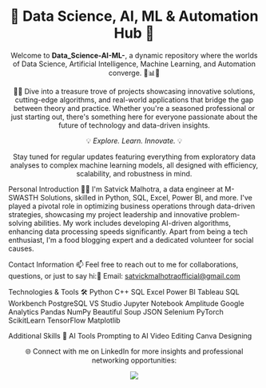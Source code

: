 <h1 align="center">🌟 Data Science, AI, ML & Automation Hub 🌟</h1>
<p align="center">
Welcome to <strong>Data_Science-AI-ML-</strong>, a dynamic repository where the worlds of Data Science, Artificial Intelligence, Machine Learning, and Automation converge. 🚀📊🤖
</p>
<p align="center">
👨‍💻 Dive into a treasure trove of projects showcasing innovative solutions, cutting-edge algorithms, and real-world applications that bridge the gap between theory and practice. Whether you're a seasoned professional or just starting out, there's something here for everyone passionate about the future of technology and data-driven insights.
</p>
<p align="center">
💡 <em>Explore. Learn. Innovate.</em> 💡
</p>
<p align="center">
Stay tuned for regular updates featuring everything from exploratory data analyses to complex machine learning models, all designed with efficiency, scalability, and robustness in mind.
</p>
Personal Introduction 🙋‍♂️
I'm Satvick Malhotra, a data engineer at M-SWASTH Solutions, skilled in Python, SQL, Excel, Power BI, and more. I've played a pivotal role in optimizing business operations through data-driven strategies, showcasing my project leadership and innovative problem-solving abilities. My work includes developing AI-driven algorithms, enhancing data processing speeds significantly. Apart from being a tech enthusiast, I'm a food blogging expert and a dedicated volunteer for social causes.

Contact Information 📫
Feel free to reach out to me for collaborations, questions, or just to say hi:📧 Email: satvickmalhotraofficial@gmail.com

Technologies & Tools 🛠️
Python
C++
SQL
Excel
Power BI
Tableau
SQL Workbench
PostgreSQL
VS Studio
Jupyter Notebook
Amplitude
Google Analytics
Pandas
NumPy
Beautiful Soup
JSON
Selenium
PyTorch
ScikitLearn
TensorFlow
Matplotlib

Additional Skills 💪
AI Tools
Prompting to AI
Video Editing
Canva Designing
<p align="center">
🌐 Connect with me on LinkedIn for more insights and professional networking opportunities:
</p>
<p align="center">
    <a href="https://www.linkedin.com/in/satvick-malhotra02/">
        <img src="https://img.shields.io/badge/LinkedIn-Satvick_Malhotra-blue?style=flat-square&logo=linkedin">
    </a>
</p>
